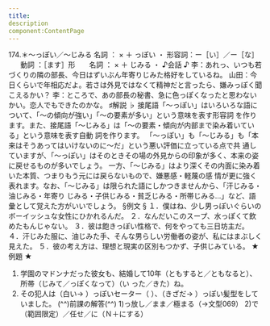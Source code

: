 ```yaml
---
title:
description
component:ContentPage
---
```



174.＊～っぽい／～じみる
名詞 ： × ＋ っぽい ・
形容詞：ー［い］／ー［な］      
動詞 ：［ます］形      
名詞 ： × ＋ じみる ・
♪会話 ♪
李：あれっ、いつも若づくりの隣の部長、今日はずいぶん年寄りじみた格好をしているね。
山田：今日くらいで年相応だよ。若さは外見ではなくて精神だと言ったら、嫌みっぽく聞こえるかい？
李：ところで、あの部長の秘書、急に色っぽくなったと思わないかい。恋人でもできたのかな。
♯解説 ♭
接尾語「～っぽい」はいろいろな語について、「～の傾向が強い」「～の要素が多い」という意味を表す形容詞 を作ります。また、接尾語「～じみる」は「～の要素・傾向が内部まで染み着いている」という意味を表す自動 詞を作ります。
「～っぽい」も「～じみる」も「本来はそうあってはいけないのに～だ」という悪い評価に立っている点で共 通していますが、「～っぽい」はそのときその場の外見からの印象が多く、本来の姿に戻せるものが多いでしょう。 一方、「～じみる」はより深くその内面に染み着いた本質、つまりもう元には戻らないもので、嫌悪感・軽蔑の感 情が更に強く表れます。なお、「～じみる」は限られた語にしかつきませんから、「汗じみる・油じみる・年寄り じみる・子供じみる・貧乏じみる・所帯じみる…」など、語彙として覚えた方がいいでしょう。
§例文 §
１．僕はね、少し男っぽいぐらいのボーイッシュな女性にひかれるんだ。
２．なんだいこのスープ、水っぽくて飲めたもんじゃない。
３．彼は飽きっぽい性格で、何をやっても三日坊主だ。
４．汗じみた服に、油じみた手、そんな男らしい労働者の姿が、私にはまぶしく見えた。
５．彼の考え方は、理想と現実の区別もつかず、子供じみている。
★例題 ★
1) 学園のマドンナだった彼女も、結婚して10年（ともすると／ともなると）、所帯（じみて／っぽくなって）（い
った／きた）ね。    
2) その犯人は（白い→ ）っぽいセーター（ ）、（きざだ→ ）っぽい髪型をしていました。
(^^)前課の解答(^^)
1)っ放し／まま／極まる（→文型069）
2)で（範囲限定）／任せ／に（Ｎ＋にする）
